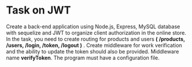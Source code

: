 # Task on JWT
Create a back-end application using Node.js, Express, MySQL database with sequelize and JWT to organize client authorization in the online store. In the task, you need to create routing for products and users **( /products, /users, /login, /token, /logout )** . Create middleware for work verification and the ability to update the token should also be provided. Middleware name **verifyToken**. The program must have a configuration file.

